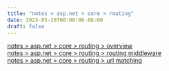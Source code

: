 ```yaml
---
title: "notes > asp.net > core > routing"
date: 2023-05-16T00:00:00-06:00
draft: false
---
```


[notes > asp.net > core > routing > overview](overview.md)  
[notes > asp.net > core > routing > routing middleware](routing-middleware.md)  
[notes > asp.net > core > routing > url matching](url-matching.md)  
